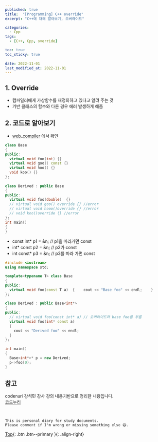 ```yaml
---
published: true
title:  "[Programming] C++ override"
excerpt: "C++에 대해 알아보기, 오버라이드"

categories:
  - Cpp
tags:
  - [C++, Cpp, override]

toc: true
toc_sticky: true
 
date: 2022-11-01
last_modified_at: 2022-11-01
---
```


## 1. Override
- 컴파일러에게 가상함수를 재정의하고 있다고 알려 주는 것
- 기반 클래스의 함수와 다른 경우 에러 발생하게 해줌

## 2. 코드로 알아보기
- [web_compiler](https://godbolt.org/) 에서 확인

```cpp
class Base 
{ 
public: 
  virtual void foo(int) {} 
  virtual void goo() const {} 
  virtual void hoo() {} 
  void koo() {} 
}; 
  
class Derived : public Base 
{ 
public: 
  virtual void foo(double)  {} 
  // virtual void goo() override {} //error
  // virtual void hooo()override {} //error
  // void koo()override {} //error
}; 
int main() 
{ 
}
```

- const int* p1 = &n; // p1을 따라가면 const
- int* const p2 = &n; // p2가 const 
- int const* p3 = &n; // p3를 따라 가면 const 

```cpp
#include <iostream> 
using namespace std; 

template<typename T> class Base 
{ 
public: 
  virtual void foo(const T a)  {    cout << "Base foo" << endl;    } 
}; 
  
class Derived : public Base<int*> 
{ 
public: 
  // virtual void foo(const int* a) // 오버라이드라 base foo를 부름
  virtual void foo(int* const a) 
  {  
    cout << "Derived foo" << endl; 
  } 
}; 
  
int main() 
{ 
  Base<int*>* p = new Derived; 
  p->foo(0);
}
```

## 참고
codenuri 강석민 강사 강의 내용기반으로 정리한 내용입니다.  
[코드누리](https://github.com/codenuri)

<br>

    This is personal diary for study documents.
    Please comment if I'm wrong or missing something else 😄. 

[Top](#){: .btn .btn--primary }{: .align-right}